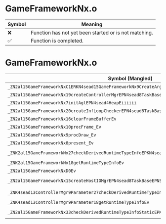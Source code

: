 # GameFrameworkNx.o
| Symbol | Meaning 
| ------------- | ------------- 
| :x: | Function has not yet been started or is not matching. 
| :white_check_mark: | Function is completed. 


# GameFrameworkNx.o
| Symbol (Mangled) | Symbol (Demangled) | Decompiled? |
| ------------- |  ------------- | ------------- |
| `_ZN2al15GameFrameworkNxC1ERKN4sead15GameFrameworkNx9CreateArgE` | `al::GameFrameworkNx::GameFrameworkNx(sead::GameFrameworkNx::CreateArg const&)` | :x: |
| `_ZN2al15GameFrameworkNx19createControllerMgrEPN4sead8TaskBaseE` | `al::GameFrameworkNx::createControllerMgr(sead::TaskBase *)` | :x: |
| `_ZN2al15GameFrameworkNx7initAglEPN4sead4HeapEiiiiii` | `al::GameFrameworkNx::initAgl(sead::Heap *,int,int,int,int,int,int)` | :x: |
| `_ZN2al15GameFrameworkNx20createInfLoopCheckerEPN4sead8TaskBaseERKNS1_8TickSpanEi` | `al::GameFrameworkNx::createInfLoopChecker(sead::TaskBase *,sead::TickSpan const&,int)` | :x: |
| `_ZN2al15GameFrameworkNx16clearFrameBufferEv` | `al::GameFrameworkNx::clearFrameBuffer(void)` | :x: |
| `_ZN2al15GameFrameworkNx10procFrame_Ev` | `al::GameFrameworkNx::procFrame_(void)` | :x: |
| `_ZN2al15GameFrameworkNx9procDraw_Ev` | `al::GameFrameworkNx::procDraw_(void)` | :x: |
| `_ZN2al15GameFrameworkNx8present_Ev` | `al::GameFrameworkNx::present_(void)` | :x: |
| `_ZNK2al15GameFrameworkNx27checkDerivedRuntimeTypeInfoEPKN4sead15RuntimeTypeInfo9InterfaceE` | `al::GameFrameworkNx::checkDerivedRuntimeTypeInfo(sead::RuntimeTypeInfo::Interface const*)const` | :x: |
| `_ZNK2al15GameFrameworkNx18getRuntimeTypeInfoEv` | `al::GameFrameworkNx::getRuntimeTypeInfo(void)const` | :x: |
| `_ZN2al15GameFrameworkNxD0Ev` | `al::GameFrameworkNx::~GameFrameworkNx()` | :x: |
| `_ZN2al15GameFrameworkNx15createHostIOMgrEPN4sead8TaskBaseEPNS1_9HostIOMgr9ParameterEPNS1_4HeapE` | `al::GameFrameworkNx::createHostIOMgr(sead::TaskBase *,sead::HostIOMgr::Parameter *,sead::Heap *)` | :x: |
| `_ZNK4sead13ControllerMgr9Parameter27checkDerivedRuntimeTypeInfoEPKNS_15RuntimeTypeInfo9InterfaceE` | `sead::ControllerMgr::Parameter::checkDerivedRuntimeTypeInfo(sead::RuntimeTypeInfo::Interface const*)const` | :x: |
| `_ZNK4sead13ControllerMgr9Parameter18getRuntimeTypeInfoEv` | `sead::ControllerMgr::Parameter::getRuntimeTypeInfo(void)const` | :x: |
| `_ZN2al15GameFrameworkNx33checkDerivedRuntimeTypeInfoStaticEPKN4sead15RuntimeTypeInfo9InterfaceE` | `al::GameFrameworkNx::checkDerivedRuntimeTypeInfoStatic(sead::RuntimeTypeInfo::Interface const*)` | :x: |
